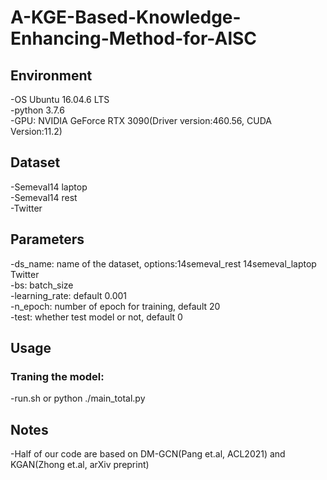 # A-KGE-Based-Knowledge-Enhancing-Method-for-AlSC
## Environment
-OS Ubuntu 16.04.6 LTS  
-python 3.7.6  
-GPU: NVIDIA GeForce RTX 3090(Driver version:460.56, CUDA Version:11.2)  

## Dataset
-Semeval14 laptop  
-Semeval14 rest  
-Twitter  

## Parameters
-ds_name: name of the dataset, options:14semeval_rest 14semeval_laptop Twitter  
-bs: batch_size  
-learning_rate: default 0.001  
-n_epoch: number of epoch for training, default 20  
-test: whether test model or not, default 0  

## Usage
### Traning the model:
-run.sh or python ./main_total.py

## Notes

-Half of our code are based on DM-GCN(Pang et.al, ACL2021) and KGAN(Zhong et.al, arXiv preprint)

